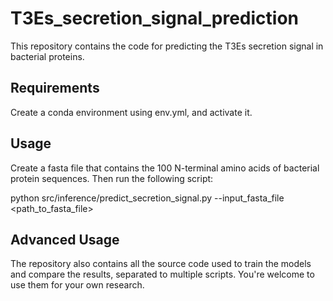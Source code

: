 # T3Es_secretion_signal_prediction

This repository contains the code for predicting the T3Es secretion signal in bacterial proteins.

## Requirements

Create a conda environment using env.yml, and activate it.

## Usage

Create a fasta file that contains the 100 N-terminal amino acids of bacterial protein sequences.
Then run the following script:

python src/inference/predict_secretion_signal.py --input_fasta_file <path_to_fasta_file>

## Advanced Usage

The repository also contains all the source code used to train the models and compare the results, separated to multiple scripts.
You're welcome to use them for your own research.